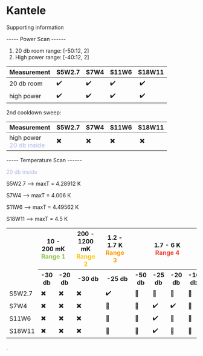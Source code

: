 # Kantele
Supporting information



----- Power Scan ------
1) 20 db room range: [-50:12, 2]
2) High power range: [-40:12, 2]

| Measurement                                                    | S5W2.7 | S7W4 | S11W6 | S18W11   |
|----------------------------------------------------------------|--------|------|-------|----------|
| 20 db room                                                     | ✔️     | ✔️   | ✔️    | ️   ✔️   |
| high power                                                     | ✔️     | ✔️   | ✔️    | ️   ✔️   |

2nd cooldown sweep:

| Measurement                                                     | S5W2.7 | S7W4 | S11W6 | S18W11   |
|-----------------------------------------------------------------|--------|------|-------|----------|
| high power<br/><span style="color:#b0b9e8;">20 db inside</span> | ✖️     | ✖️   | ✖️    | ️   ✖️   |



----- Temperature Scan ------

<span style="color:#b0b9e8;">20 db inside</span> 


S5W2.7 --> maxT = 4.28912 K

S7W4 --> maxT = 4.006 K

S11W6 --> maxT = 4.49562 K

S18W11 -->  maxT = 4.5 K

<table>
  <tr>
    <th rowspan="2"> </th>
    <th colspan="2" style="padding-right: 20px;"> 10 - 200 mK <br/> <span style="color:#8BC34A;">Range 1</span></th>
    <th colspan="1" style="padding-right: 20px;"> 200 - 1200 mK <br/> <span style="color:#FFC107;">Range 2</span></th>
    <th colspan="1" style="padding-right: 20px;"> 1.2 - 1.7 K <br/> <span style="color:#FF9800;">Range 3</span></th>
    <th colspan="4">1.7 - 6 K <br/> <span style="color:#F44336;">Range 4</span></th>
  </tr>
  <tr>
    <th>-30 db</th>
    <th>-20 db</th>
    <th>-30 db</th>
    <th>-25 db</th>
    <th>-50 db</th>
    <th>-25 db</th>
    <th>-20 db</th>
    <th>-10 db</th>
  </tr>
  <tr>
    <td>S5W2.7</td>
    <td>✖️</td>
    <td>✖️</td>
    <td>✖️</td>
    <td>✔️️</td>
    <td>🔴</td>
    <td>🍋</td>
    <td>🍋</td>
    <td>🍋</td>
  </tr>
  <tr>
    <td>S7W4</td>
    <td>✖️</td>
    <td>✖️</td>
    <td>✖️</td>
    <td>🔴</td>
    <td>🔴</td>
    <td>✔️</td>
    <td>✔️</td>
    <td>🔴</td>
  </tr>
  <tr>
    <td>S11W6</td>
    <td>✖️</td>
    <td>✖️</td>
    <td>✖️</td>
    <td>🔴</td>
    <td>🔴</td>
    <td>✔️</td>
    <td>🔴️</td>
    <td>🔴️</td>
  </tr>
  <tr>
    <td>S18W11</td>
    <td>✖️</td>
    <td>✖️</td>
    <td>✖️</td>
    <td>🔴️</td>
    <td>🔴️️</td>
    <td>✔️</td>
    <td>🔴️</td>
    <td>🔴️</td>
  </tr>
</table>



.
